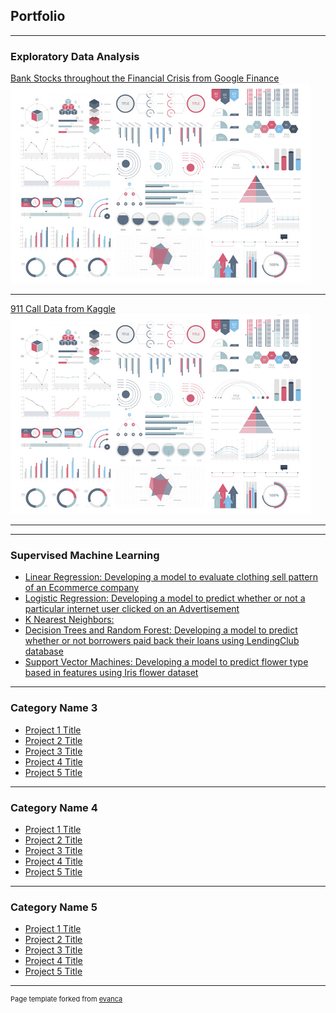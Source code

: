## Portfolio

---

### Exploratory Data Analysis

[Bank Stocks throughout the Financial Crisis from Google Finance](/sample_page)
<img src="images/dummy_thumbnail.jpg?raw=true"/>

---
[911 Call Data from Kaggle](/pdf/sample_presentation.pdf)
<img src="images/dummy_thumbnail.jpg?raw=true"/>

---


---

### Supervised Machine Learning

- [Linear Regression: Developing a model to evaluate clothing sell pattern of an Ecommerce company](http://example.com/)
- [Logistic Regression: Developing a model to predict whether or not a particular internet user clicked on an Advertisement](http://example.com/)
- [K Nearest Neighbors: ](http://example.com/)
- [Decision Trees and Random Forest: Developing a model to predict whether or not borrowers paid back their loans using LendingClub database](http://example.com/)
- [Support Vector Machines: Developing a model to predict flower type based in features using Iris flower dataset](http://example.com/)

---

### Category Name 3

- [Project 1 Title](http://example.com/)
- [Project 2 Title](http://example.com/)
- [Project 3 Title](http://example.com/)
- [Project 4 Title](http://example.com/)
- [Project 5 Title](http://example.com/)

---

### Category Name 4

- [Project 1 Title](http://example.com/)
- [Project 2 Title](http://example.com/)
- [Project 3 Title](http://example.com/)
- [Project 4 Title](http://example.com/)
- [Project 5 Title](http://example.com/)

---

### Category Name 5

- [Project 1 Title](http://example.com/)
- [Project 2 Title](http://example.com/)
- [Project 3 Title](http://example.com/)
- [Project 4 Title](http://example.com/)
- [Project 5 Title](http://example.com/)


---
<p style="font-size:11px">Page template forked from <a href="https://github.com/evanca/quick-portfolio">evanca</a></p>
<!-- Remove above link if you don't want to attibute -->
